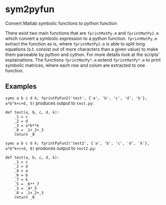 # sym2pyfun
Convert Matlab symbolic functions to python function

There exist two main functions that are `fprintMatPy.m` and `fprintMatPy2.m` which convert a symbolic expression to a python function.
`fprintMatPy.m` extract the function as is, where `fprintMatPy2.m` is able to split long equations (s.t. consist out of more characters than a given value) to make them parseable by python and cython.
For more details look at the scripts' explainations. 
The functions `fprintMatPy*.m` extend `fprintMatPy*.m` to print symbolic matrices, where each row and colum are extracted to one function. 

## Examples

`syms a b c d k; fprintPyFun2('test', {'a', 'b', 'c', 'd', 'k'}, a*b^k+c+d, 5)`
produces output to `test.py`:

    def test(a, b, c, d, k):
        _1 = c
        _2 = d
        _3 = a*b**k
        _0 = _1+_2+_3
        return _0

`syms a b c d k; fprintPyFun2('test2', {'a', 'b', 'c', 'd', 'k'}, a*b^k+c+d, 0)`
produces output to `test2.py`:

    def test(a, b, c, d, k):
        _1 = c
        _2 = d
        _4 = a
        _6 = b
        _7 = k
        _5 = _6**_7
        _3 = _4*_5
        _0 = _1+_2+_3
        return _0

